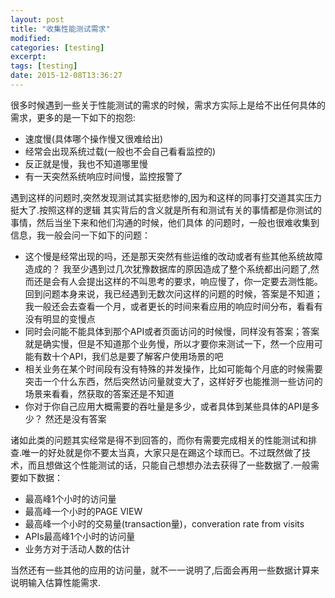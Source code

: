 ```yaml
---
layout: post
title: "收集性能测试需求"
modified:
categories: [testing]
excerpt:
tags: [testing]
date: 2015-12-08T13:36:27
---
```


很多时候遇到一些关于性能测试的需求的时候，需求方实际上是给不出任何具体的需求，更多的是一下如下的抱怨:

- 速度慢(具体哪个操作慢又很难给出)
- 经常会出现系统过载(一般也不会自己看看监控的)
- 反正就是慢，我也不知道哪里慢
- 有一天突然系统响应时间慢，监控报警了

遇到这样的问题时,突然发现测试其实挺悲惨的,因为和这样的同事打交道其实压力挺大了.按照这样的逻辑
其实背后的含义就是所有和测试有关的事情都是你测试的事情，然后当坐下来和他们沟通的时候，他们具体
的问题时，一般也很难收集到信息，我一般会问一下如下的问题：

- 这个慢是经常出现的吗，还是那天突然有些运维的改动或者有些其他系统故障造成的？
  我至少遇到过几次犹豫数据库的原因造成了整个系统都出问题了,然而还是会有人会提出这样的不叫思考的要求，响应慢了，你一定要去测性能。 回到问题本身来说，我已经遇到无数次问这样的问题的时候，答案是不知道；我一般还会去查看一个月，或者更长的时间来看应用的响应时间分布，看看有没有明显的变慢点
- 同时会问能不能具体到那个API或者页面访问的时候慢，同样没有答案；答案就是确实慢，但是不知道那个业务慢，所以才要你来测试一下，然一个应用可能有数十个API，我们总是要了解客户使用场景的吧
- 相关业务在某个时间段有没有特殊的并发操作，比如可能每个月底的时候需要突击一个什么东西，然后突然访问量就变大了，这样好歹也能推测一些访问的场景来看看，然获取的答案还是不知道
- 你对于你自己应用大概需要的吞吐量是多少，或者具体到某些具体的API是多少？ 然还是没有答案

诸如此类的问题其实经常是得不到回答的，而你有需要完成相关的性能测试和排查.唯一的好处就是你不要太当真，大家只是在踢这个球而已。不过既然做了技术，而且想做这个性能测试的话，只能自己想想办法去获得了一些数据了.一般需要如下数据：

- 最高峰1个小时的访问量
- 最高峰一个小时的PAGE VIEW
- 最高峰一个小时的交易量(transaction量)，converation rate from visits
- APIs最高峰1个小时的访问量
- 业务方对于活动人数的估计

当然还有一些其他的应用的访问量，就不一一说明了,后面会再用一些数据计算来说明输入估算性能需求.
